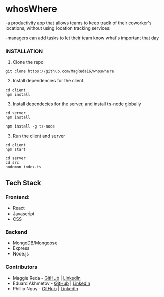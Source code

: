 
# whosWhere

-a productivity app that allows teams to keep track of their coworker's locations, without using location tracking services

-managers can add tasks to let their team know what's important that day

### INSTALLATION
1. Clone the repo 
``` 
git clone https://github.com/MagReda16/whoswhere
```

2. Install dependencies for the client
```
cd client
npm install
```
3. Install dependecies for the server, and install ts-node globally
```
cd server
npm install
```
```
npm install -g ts-node
```

3. Run the client and server 
```
cd client 
npm start
```
```  
cd server
cd src
nodemon index.ts
```
## Tech Stack
### Frontend:
* React
* Javascript
* CSS

### Backend
* MongoDB/Mongoose
* Express
* Node.js

### Contributors
* Maggie Reda - [GitHub](https://github.com/MagReda16) | [LinkedIn](https://www.linkedin.com/in/maggierosereda/)
* Eduard Akhmetov - [GitHub](https://github.com/edakhmetov) | [LinkedIn](https://www.linkedin.com/in/eduardakhmetov/)
* Phillip Nguy - [GitHub](https://github.com/PhillipNguy) | [LinkedIn](https://www.linkedin.com/in/phillip-nguy-a5a14aa3/)








